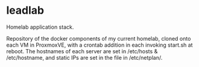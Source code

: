 # leadlab
Homelab application stack.

Repository of the docker components of my current homelab, cloned onto each VM in ProxmoxVE, with a crontab addition in each invoking start.sh at reboot.
The hostnames of each server are set in /etc/hosts & /etc/hostname, and static IPs are set in the file in /etc/netplan/.
